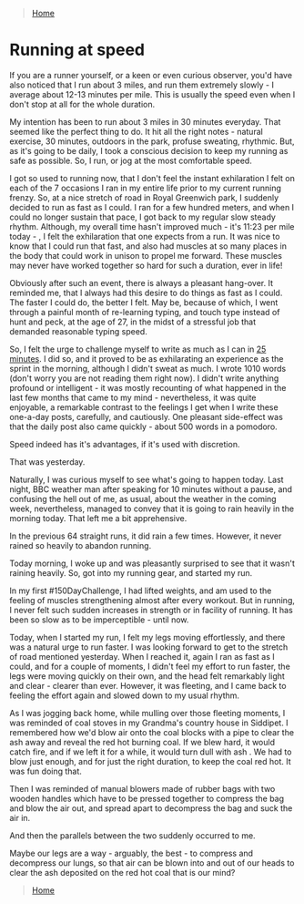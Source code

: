 >[Home](../README.md)

# Running at speed

If you are a runner yourself, or a keen or even curious observer, you'd have also noticed that I run about 3 miles, and run them extremely slowly - I average about 12-13 minutes per mile. This is usually the speed even when I don't stop at all for the whole duration. 

 My intention has been to run about 3 miles in 30 minutes everyday. That seemed like the perfect thing to do. It hit all the right notes - natural exercise, 30 minutes, outdoors in the park, profuse sweating, rhythmic. But, as it's going to be daily, I took a conscious decision to keep my running as safe as possible. So, I run, or jog at the most comfortable speed.

I got so used to running now, that I don't feel the instant exhilaration I felt on each of the 7 occasions I ran in my entire life prior to my current running frenzy. So, at a nice stretch of road in Royal Greenwich park, I suddenly decided to run as fast as I could. I ran for a few hundred meters, and when I could no longer sustain that pace, I got back to my regular slow steady rhythm. Although, my overall time hasn't improved much - it's 11:23 per mile today - , I felt the exhilaration that one expects from a run. It was nice to know that I could run that fast, and also had muscles at so many places in the body that could work in unison to propel me forward. These muscles may never have worked together so hard for such a duration, ever in life!

Obviously after such an event, there is always a pleasant hang-over. It reminded me, that I always had this desire to do things as fast as I could. The faster I could do, the better I felt. May be, because of which, I went through a painful month of re-learning typing, and touch type instead of hunt and peck, at the age of 27, in the midst of a stressful job that demanded reasonable typing speed.

So, I felt the urge to challenge myself to write as much as I can in [25 minutes](OnPomodoro.md). I did so, and it proved to be as exhilarating an experience as the sprint in the morning, although I didn't sweat as much. I wrote 1010 words (don't worry you are not reading them right now). I didn't write anything profound or intelligent - it was mostly recounting of what happened in the last few months that came to my mind -  nevertheless, it was quite enjoyable, a remarkable contrast to the feelings I get when I write these one-a-day posts, carefully, and cautiously. One pleasant side-effect was that the daily post also came quickly - about 500 words in a pomodoro. 

Speed indeed has it's advantages, if it's used with discretion.

That was yesterday. 

Naturally, I was curious myself to see what's going to happen today. Last night, BBC weather man after speaking for 10 minutes without a pause, and confusing the hell out of me, as usual, about the weather in the coming week, nevertheless, managed to convey that it is going to rain heavily in the morning today. That left me a bit apprehensive. 

In the previous 64 straight runs, it did rain a few times. However, it never rained so heavily to abandon running.

Today morning, I woke up and was pleasantly surprised to see that it wasn't raining heavily. So, got into my running gear, and started my run.  

In my first #150DayChallenge, I had lifted weights, and am used to the feeling of muscles strengthening almost after every workout. But in running,  I never felt such sudden increases in strength or in facility of running. It has been so slow as to be imperceptible -  until now. 

Today,  when I started my run, I felt my legs moving effortlessly, and there was a natural urge to run faster. I was looking forward to get to the stretch of road mentioned yesterday. When I reached it, again I ran as fast as I could, and for a couple of moments, I didn't feel my effort to run faster, the legs were moving quickly on their own, and the head felt remarkably light and clear - clearer than ever. However, it was fleeting, and I came back to feeling the effort again and slowed down to my usual rhythm. 

As I was jogging back home, while mulling over those fleeting moments, I was reminded of coal stoves in my Grandma's country house in Siddipet. I remembered how we'd blow air onto the coal blocks with a pipe to clear the ash away and reveal the red hot burning coal. If we blew hard, it would catch fire, and if we left it for a while, it would turn dull with ash . We had to blow just enough, and for just the right duration, to keep the coal red hot. It was fun doing that.

Then I was reminded of manual blowers made of rubber bags with two wooden handles which have to be pressed together to compress the bag and blow the air out, and spread apart to decompress the bag and suck the air in.

And then the parallels between the two suddenly occurred to me. 

Maybe our legs are a way - arguably, the best - to compress and decompress our lungs, so that air can be blown into and out of our heads to clear the ash deposited on the red hot coal that is our mind? 


>[Home](../README.md)